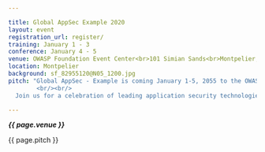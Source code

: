 ```yaml
---

title: Global AppSec Example 2020
layout: event
registration_url: register/
training: January 1 - 3
conference: January 4 - 5
venue: OWASP Foundation Event Center<br>101 Simian Sands<br>Montpelier, VT
location: Montpelier
background: sf_82955120@N05_1200.jpg
pitch: "Global AppSec - Example is coming January 1-5, 2055 to the OWASP Foundation Convention Center in Montpelier. Designed for private and public sector infosec professionals, the OWASP three day training and two day conference equips developers, defenders, and advocates to build a more secure web.
        <br/><br/>
  Join us for a celebration of leading application security technologies, speakers, prospects, and community, in a unique event that will build on everything you already know to expect from an OWASP Global Conference."

---
```


<!-- rebuild 10 -->

***{{ page.venue }}***

{{ page.pitch }}




